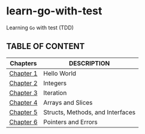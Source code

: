 # learn-go-with-test

Learning `Go` with test (TDD)

## TABLE OF CONTENT

| Chapters                                | DESCRIPTION                      |
| --------------------------------------- | -------------------------------- |
| [Chapter 1](./hello-world)              | Hello World                      |
| [Chapter 2](./integers)                 | Integers                         |
| [Chapter 3](./iteration)                | Iteration                        |
| [Chapter 4](./array-slices)             | Arrays and Slices                |
| [Chapter 5](./struct-methods-interface) | Structs, Methods, and Interfaces |
| [Chapter 6](./pointers-errors)          | Pointers and Errors              |
